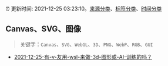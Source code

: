 :alarm_clock: 更新时间: 2021-12-25 03:23:10。[来源分类](../README.md)、[标签分类](../TAGS.md)、[时间分类](../TIMELINE.md)

## Canvas、SVG、图像


> 关键字：`Canvas`、`SVG`、`WebGL`、`3D`、`PNG`、`WebP`、`RGB`、`GUI`



- [2021-12-25-有-v-友用-wsl-来做-3d-图形或-AI-训练的吗？](https://www.v2ex.com/t/824356) 